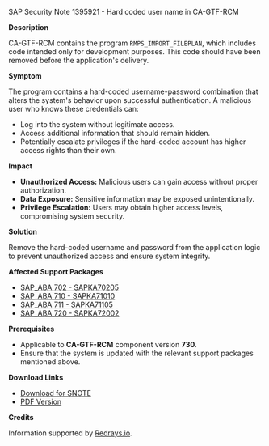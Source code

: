SAP Security Note 1395921 - Hard coded user name in CA-GTF-RCM

**Description**

CA-GTF-RCM contains the program `RMPS_IMPORT_FILEPLAN`, which includes code intended only for development purposes. This code should have been removed before the application's delivery.

**Symptom**

The program contains a hard-coded username-password combination that alters the system's behavior upon successful authentication. A malicious user who knows these credentials can:

- Log into the system without legitimate access.
- Access additional information that should remain hidden.
- Potentially escalate privileges if the hard-coded account has higher access rights than their own.

**Impact**

- **Unauthorized Access:** Malicious users can gain access without proper authorization.
- **Data Exposure:** Sensitive information may be exposed unintentionally.
- **Privilege Escalation:** Users may obtain higher access levels, compromising system security.

**Solution**

Remove the hard-coded username and password from the application logic to prevent unauthorized access and ensure system integrity.

**Affected Support Packages**

- [SAP_ABA 702 - SAPKA70205](https://me.sap.com/supportpackage/SAPKA70205)
- [SAP_ABA 710 - SAPKA71010](https://me.sap.com/supportpackage/SAPKA71010)
- [SAP_ABA 711 - SAPKA71105](https://me.sap.com/supportpackage/SAPKA71105)
- [SAP_ABA 720 - SAPKA72002](https://me.sap.com/supportpackage/SAPKA72002)

**Prerequisites**

- Applicable to **CA-GTF-RCM** component version **730**.
- Ensure that the system is updated with the relevant support packages mentioned above.

**Download Links**

- [Download for SNOTE](https://notesdownloads.sap.com/note/0040000008232802017)
- [PDF Version](https://userapps.support.sap.com/sap/support/sfm/notes/print/0001395921?language=en-US&token=019863731BA22DCFDDF7856E10C0A06C)

**Credits**

Information supported by [Redrays.io](https://redrays.io).